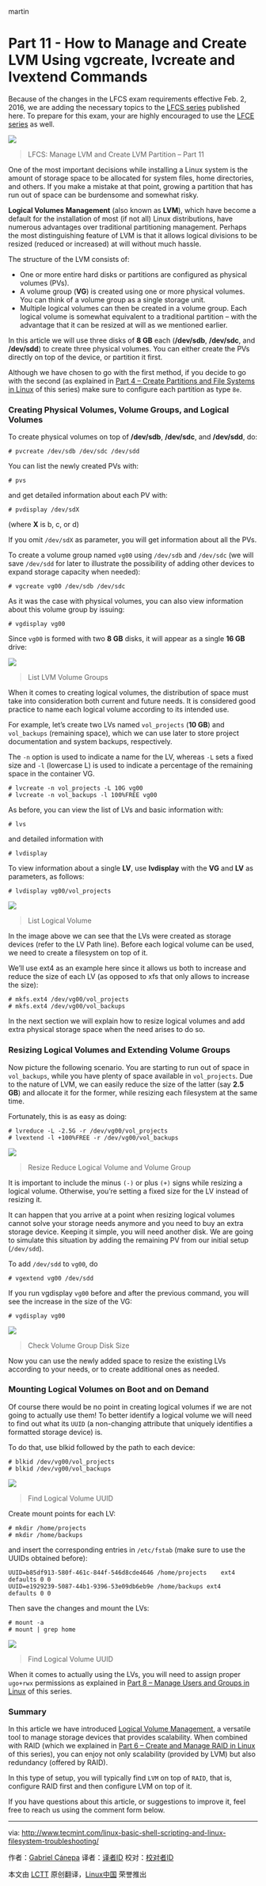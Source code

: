 martin

Part 11 - How to Manage and Create LVM Using vgcreate, lvcreate and lvextend Commands
============================================================================================

Because of the changes in the LFCS exam requirements effective Feb. 2, 2016, we are adding the necessary topics to the [LFCS series][1] published here. To prepare for this exam, your are highly encouraged to use the [LFCE series][2] as well.

![](http://www.tecmint.com/wp-content/uploads/2016/03/Manage-LVM-and-Create-LVM-Partition-in-Linux.png)
>LFCS: Manage LVM and Create LVM Partition – Part 11

One of the most important decisions while installing a Linux system is the amount of storage space to be allocated for system files, home directories, and others. If you make a mistake at that point, growing a partition that has run out of space can be burdensome and somewhat risky.

**Logical Volumes Management** (also known as **LVM**), which have become a default for the installation of most (if not all) Linux distributions, have numerous advantages over traditional partitioning management. Perhaps the most distinguishing feature of LVM is that it allows logical divisions to be resized (reduced or increased) at will without much hassle.

The structure of the LVM consists of:

* One or more entire hard disks or partitions are configured as physical volumes (PVs).
* A volume group (**VG**) is created using one or more physical volumes. You can think of a volume group as a single storage unit.
* Multiple logical volumes can then be created in a volume group. Each logical volume is somewhat equivalent to a traditional partition – with the advantage that it can be resized at will as we mentioned earlier.

In this article we will use three disks of **8 GB** each (**/dev/sdb**, **/dev/sdc**, and **/dev/sdd**) to create three physical volumes. You can either create the PVs directly on top of the device, or partition it first.

Although we have chosen to go with the first method, if you decide to go with the second (as explained in [Part 4 – Create Partitions and File Systems in Linux][3] of this series) make sure to configure each partition as type `8e`.

### Creating Physical Volumes, Volume Groups, and Logical Volumes

To create physical volumes on top of **/dev/sdb**, **/dev/sdc**, and **/dev/sdd**, do:

```
# pvcreate /dev/sdb /dev/sdc /dev/sdd
```

You can list the newly created PVs with:

```
# pvs
```

and get detailed information about each PV with:

```
# pvdisplay /dev/sdX
```

(where **X** is b, c, or d)

If you omit `/dev/sdX` as parameter, you will get information about all the PVs.

To create a volume group named `vg00` using `/dev/sdb` and `/dev/sdc` (we will save `/dev/sdd` for later to illustrate the possibility of adding other devices to expand storage capacity when needed):

```
# vgcreate vg00 /dev/sdb /dev/sdc
```

As it was the case with physical volumes, you can also view information about this volume group by issuing:

```
# vgdisplay vg00
```

Since `vg00` is formed with two **8 GB** disks, it will appear as a single **16 GB** drive:

![](http://www.tecmint.com/wp-content/uploads/2016/03/List-LVM-Volume-Groups.png)
>List LVM Volume Groups

When it comes to creating logical volumes, the distribution of space must take into consideration both current and future needs. It is considered good practice to name each logical volume according to its intended use.

For example, let’s create two LVs named `vol_projects` (**10 GB**) and `vol_backups` (remaining space), which we can use later to store project documentation and system backups, respectively.

The `-n` option is used to indicate a name for the LV, whereas `-L` sets a fixed size and `-l` (lowercase L) is used to indicate a percentage of the remaining space in the container VG.

```
# lvcreate -n vol_projects -L 10G vg00
# lvcreate -n vol_backups -l 100%FREE vg00
```

As before, you can view the list of LVs and basic information with:

```
# lvs
```

and detailed information with

```
# lvdisplay
```

To view information about a single **LV**, use **lvdisplay** with the **VG** and **LV** as parameters, as follows:

```
# lvdisplay vg00/vol_projects
```

![](http://www.tecmint.com/wp-content/uploads/2016/03/List-Logical-Volume.png)
>List Logical Volume

In the image above we can see that the LVs were created as storage devices (refer to the LV Path line). Before each logical volume can be used, we need to create a filesystem on top of it.

We’ll use ext4 as an example here since it allows us both to increase and reduce the size of each LV (as opposed to xfs that only allows to increase the size):

```
# mkfs.ext4 /dev/vg00/vol_projects
# mkfs.ext4 /dev/vg00/vol_backups
```

In the next section we will explain how to resize logical volumes and add extra physical storage space when the need arises to do so.

### Resizing Logical Volumes and Extending Volume Groups

Now picture the following scenario. You are starting to run out of space in `vol_backups`, while you have plenty of space available in `vol_projects`. Due to the nature of LVM, we can easily reduce the size of the latter (say **2.5 GB**) and allocate it for the former, while resizing each filesystem at the same time.

Fortunately, this is as easy as doing:

```
# lvreduce -L -2.5G -r /dev/vg00/vol_projects
# lvextend -l +100%FREE -r /dev/vg00/vol_backups
```

![](http://www.tecmint.com/wp-content/uploads/2016/03/Resize-Reduce-Logical-Volume-and-Volume-Group.png)
>Resize Reduce Logical Volume and Volume Group

It is important to include the minus `(-)` or plus `(+)` signs while resizing a logical volume. Otherwise, you’re setting a fixed size for the LV instead of resizing it.

It can happen that you arrive at a point when resizing logical volumes cannot solve your storage needs anymore and you need to buy an extra storage device. Keeping it simple, you will need another disk. We are going to simulate this situation by adding the remaining PV from our initial setup (`/dev/sdd`).

To add `/dev/sdd` to `vg00`, do

```
# vgextend vg00 /dev/sdd
```

If you run vgdisplay `vg00` before and after the previous command, you will see the increase in the size of the VG:

```
# vgdisplay vg00
```

![](http://www.tecmint.com/wp-content/uploads/2016/03/List-Volume-Group-Size.png)
>Check Volume Group Disk Size

Now you can use the newly added space to resize the existing LVs according to your needs, or to create additional ones as needed.

### Mounting Logical Volumes on Boot and on Demand

Of course there would be no point in creating logical volumes if we are not going to actually use them! To better identify a logical volume we will need to find out what its `UUID` (a non-changing attribute that uniquely identifies a formatted storage device) is.

To do that, use blkid followed by the path to each device:

```
# blkid /dev/vg00/vol_projects
# blkid /dev/vg00/vol_backups
```

![](http://www.tecmint.com/wp-content/uploads/2016/03/Find-Logical-Volume-UUID.png)
>Find Logical Volume UUID

Create mount points for each LV:

```
# mkdir /home/projects
# mkdir /home/backups
```

and insert the corresponding entries in `/etc/fstab` (make sure to use the UUIDs obtained before):

```
UUID=b85df913-580f-461c-844f-546d8cde4646 /home/projects    ext4 defaults 0 0
UUID=e1929239-5087-44b1-9396-53e09db6eb9e /home/backups ext4    defaults 0 0
```

Then save the changes and mount the LVs:

```
# mount -a
# mount | grep home
```

![](http://www.tecmint.com/wp-content/uploads/2016/03/Find-Logical-Volume-UUID.png)
>Find Logical Volume UUID

When it comes to actually using the LVs, you will need to assign proper `ugo+rwx` permissions as explained in [Part 8 – Manage Users and Groups in Linux][4] of this series.

### Summary

In this article we have introduced [Logical Volume Management][5], a versatile tool to manage storage devices that provides scalability. When combined with RAID (which we explained in [Part 6 – Create and Manage RAID in Linux][6] of this series), you can enjoy not only scalability (provided by LVM) but also redundancy (offered by RAID).

In this type of setup, you will typically find `LVM` on top of `RAID`, that is, configure RAID first and then configure LVM on top of it.

If you have questions about this article, or suggestions to improve it, feel free to reach us using the comment form below.

--------------------------------------------------------------------------------

via: http://www.tecmint.com/linux-basic-shell-scripting-and-linux-filesystem-troubleshooting/

作者：[Gabriel Cánepa][a]
译者：[译者ID](https://github.com/译者ID)
校对：[校对者ID](https://github.com/校对者ID)

本文由 [LCTT](https://github.com/LCTT/TranslateProject) 原创翻译，[Linux中国](https://linux.cn/) 荣誉推出

[a]: http://www.tecmint.com/author/gacanepa/
[1]: http://www.tecmint.com/sed-command-to-create-edit-and-manipulate-files-in-linux/
[2]: http://www.tecmint.com/installing-network-services-and-configuring-services-at-system-boot/
[3]: http://www.tecmint.com/create-partitions-and-filesystems-in-linux/
[4]: http://www.tecmint.com/manage-users-and-groups-in-linux/
[5]: http://www.tecmint.com/create-lvm-storage-in-linux/
[6]: http://www.tecmint.com/creating-and-managing-raid-backups-in-linux/
